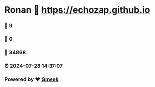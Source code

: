 # Ronan :link: https://echozap.github.io 
### :page_facing_up: [9](https://echozap.github.io/tag.html) 
### :speech_balloon: 0 
### :hibiscus: 34868 
### :alarm_clock: 2024-07-28 14:37:07 
### Powered by :heart: [Gmeek](https://github.com/Meekdai/Gmeek)
